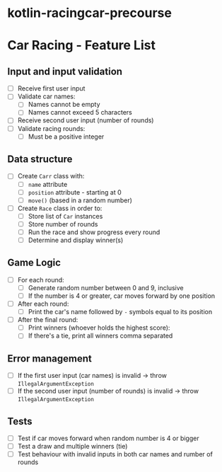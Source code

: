 # kotlin-racingcar-precourse

# Car Racing - Feature List

## Input and input validation
- [ ] Receive first user input
- [ ] Validate car names:
  - [ ] Names cannot be empty
  - [ ] Names cannot exceed 5 characters
- [ ] Receive second user input (number of rounds)
- [ ] Validate racing rounds:
  - [ ] Must be a positive integer

## Data structure
- [ ] Create `Carr` class with:
  - [ ] `name` attribute
  - [ ] `position` attribute - starting at 0
  - [ ] `move()` (based in a random number)
- [ ] Create `Race` class in order to:
  - [ ] Store list of `Car` instances
  - [ ] Store number of rounds
  - [ ] Run the race and show progress every round
  - [ ] Determine and display winner(s)

## Game Logic
- [ ] For each round:
  - [ ] Generate random number between 0 and 9, inclusive
  - [ ] If the number is 4 or greater, car moves forward by one position
- [ ] After each round:
  - [ ] Print the car's name followed by `-` symbols equal to its position
- [ ] After the final round:
  - [ ] Print winners (whoever holds the highest score):
  - [ ] If there's a tie, print all winners comma separated

## Error management
- [ ] If the first user input (car names) is invalid → throw `IllegalArgumentException`
- [ ] If the second user input (number of rounds) is invalid → throw  `IllegalArgumentException`

## Tests
- [ ] Test if car moves forward when random number is 4 or bigger
- [ ] Test a draw and multiple winners (tie)
- [ ] Test behaviour with invalid inputs in both car names and rumber of rounds